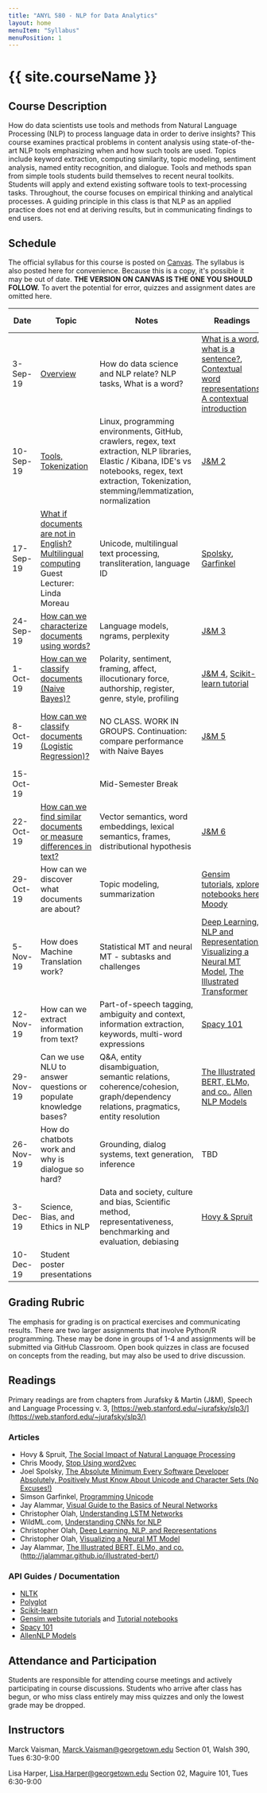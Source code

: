 ```yaml
---
title: "ANYL 580 - NLP for Data Analytics"
layout: home
menuItem: "Syllabus"
menuPosition: 1
---
```

<h1>{{ site.courseName }}</h1>
<!--
<img src="{{ site.baseurl }}/style/header.jpg" width="100%">
-->

## Course Description

How do data scientists use tools and methods from Natural Language Processing (NLP) to process language data in order to derive insights? This course examines practical problems in content analysis using state-of-the-art NLP tools emphasizing when and how such tools are used. Topics include keyword extraction, computing similarity, topic modeling, sentiment analysis, named entity recognition, and dialogue. Tools and methods span from simple tools students build themselves to recent neural toolkits. Students will apply and extend existing software tools to text-processing tasks. Throughout, the course focuses on empirical thinking and analytical processes. A guiding principle in this class is that NLP as an applied practice does not end at deriving results, but in communicating findings to end users.


## Schedule

The official syllabus for this course is posted on [Canvas](https://georgetown.instructure.com). The syllabus is also posted here for convenience. Because this is a copy, it's possible it may be out of date. **THE VERSION ON CANVAS IS THE ONE YOU SHOULD FOLLOW.** To avert the potential for error, quizzes and assignment dates are omitted here.

| Date | Topic | Notes | Readings | Due Dates |
| --- | --- | --- | --- | --- |
| 3-Sep-19 | [Overview](syllabus/1-overview.html) | How do data science and NLP relate? NLP tasks, What is a word? | [What is a word, what is a sentence?](https://pdfs.semanticscholar.org/e727/c7fd2bf3460a36934eae64c8c5716bc28980.pdf), [Contextual word representations: A contextual introduction](https://arxiv.org/pdf/1902.06006.pdf) | Survey in Canvas |
| 10-Sep-19 | [Tools, Tokenization](syllabus/2-Tools.html) | Linux, programming environments, GitHub, crawlers, regex, text extraction, NLP libraries, Elastic / Kibana, IDE's vs notebooks, regex, text extraction, Tokenization, stemming/lemmatization, normalization | [J&M 2](https://web.stanford.edu/~jurafsky/slp3/2.pdf) | Q1 |
| 17-Sep-19 | [What if documents are not in English? Multilingual computing](syllabus/3-multilingual.html) Guest Lecturer: Linda Moreau | Unicode, multilingual text processing, transliteration, language ID | [Spolsky](https://www.joelonsoftware.com/2003/10/08/the-absolute-minimum-every-software-developer-absolutely-positively-must-know-about-unicode-and-character-sets-no-excuses/), [Garfinkel](https://www.usenix.org/system/files/login/articles/garfinkel12-04.pdf) | Q2 |
| 24-Sep-19 | [How can we characterize documents using words?](syllabus/4-ngrams.html) | Language models, ngrams, perplexity | [J&M 3](https://web.stanford.edu/~jurafsky/slp3/3.pdf) | Q3 |
| 1-Oct-19 | [How can we classify documents (Naive Bayes)?](syllabus/5-bayes-sentiment.html) | Polarity, sentiment, framing, affect, illocutionary force, authorship, register, genre, style, profiling | [J&M 4](https://web.stanford.edu/~jurafsky/slp3/4.pdf), [Scikit-learn tutorial](https://scikit-learn.org/stable/tutorial/text_analytics/working_with_text_data.html) | Q4 |
| 8-Oct-19 | [How can we classify documents (Logistic Regression)?](syllabus/6-logistic-regression.html) | NO CLASS. WORK IN GROUPS. Continuation: compare performance with Naive Bayes | [J&M 5](https://web.stanford.edu/~jurafsky/slp3/5.pdf) | Q5, [Project #1 Due - NEW DATE 11 Oct 2019](project1.html) |
| 15-Oct-19 | <No class> | Mid-Semester Break | | |
| 22-Oct-19 | [How can we find similar documents or measure differences in text?](syllabus/7-vector-semantics.html) | Vector semantics, word embeddings, lexical semantics, frames, distributional hypothesis | [J&M 6](https://web.stanford.edu/~jurafsky/slp3/6.pdf) | Q6 |
| 29-Oct-19 | How can we discover what documents are about? | Topic modeling, summarization | [Gensim tutorials](https://radimrehurek.com/gensim/tutorial.html), [xplore notebooks here](https://markroxor.github.io/gensim/tutorials/index.html), [Moody](https://multithreaded.stitchfix.com/blog/2017/10/18/stop-using-word2vec/) | Q7, [Project #2 proposals due](proposal.html) |
| 5-Nov-19 | How does Machine Translation work? | Statistical MT and neural MT - subtasks and challenges | [Deep Learning, NLP and Representations](https://colah.github.io/posts/2014-07-NLP-RNNs-Representations/) [Visualizing a Neural MT Model](https://colah.github.io/posts/2014-07-NLP-RNNs-Representations/), [The Illustrated Transformer](http://jalammar.github.io/illustrated-transformer/) | Mid-Term |
| 12-Nov-19 | How can we extract information from text? | Part-of-speech tagging, ambiguity and context, information extraction, keywords, multi-word expressions | [Spacy 101](https://spacy.io/usage/spacy-101) | Q8 |
| 29-Nov-19 | Can we use NLU to answer questions or populate knowledge bases? | Q&A, entity disambiguation, semantic relations, coherence/cohesion, graph/dependency relations, pragmatics, entity resolution | [The Illustrated BERT, ELMo, and co.](http://jalammar.github.io/illustrated-bert/), [Allen NLP Models](https://allennlp.org/models) | Q9 |
| 26-Nov-19 | How do chatbots work and why is dialogue so hard? | Grounding, dialog systems, text generation, inference | TBD | Q10 |
| 3-Dec-19 | Science, Bias, and Ethics in NLP | Data and society, culture and bias,  Scientific method, representativeness, benchmarking and evaluation, debiasing| [Hovy & Spruit](http://www.dirkhovy.com/portfolio/papers/download/ethics.pdf) | Q11 |
| 10-Dec-19 | Student poster presentations | | | [Project #2 Due](project2.html) |

## Grading Rubric

The emphasis for grading is on practical exercises and communicating results. There are two larger assignments that involve Python/R programming. These may be done in groups of 1-4 and assignments will be submitted via GitHub Classroom. Open book quizzes in class are focused on concepts from the reading, but may also be used to drive discussion.

## Readings

Primary readings are from chapters from Jurafsky & Martin (J&M), Speech and Language Processing v. 3, [https://web.stanford.edu/~jurafsky/slp3/](https://web.stanford.edu/~jurafsky/slp3/)

### Articles
- Hovy & Spruit, [The Social Impact of Natural Language Processing](http://www.dirkhovy.com/portfolio/papers/download/ethics.pdf)
- Chris Moody, [Stop Using word2vec](https://multithreaded.stitchfix.com/blog/2017/10/18/stop-using-word2vec/)
- Joel Spolsky, [The Absolute Minimum Every Software Developer Absolutely, Positively Must Know About Unicode and Character Sets (No Excuses!)](https://www.joelonsoftware.com/2003/10/08/the-absolute-minimum-every-software-developer-absolutely-positively-must-know-about-unicode-and-character-sets-no-excuses/)
- Simson Garfinkel, [Programming Unicode](https://www.usenix.org/system/files/login/articles/garfinkel12-04.pdf)
- Jay Alammar, [Visual Guide to the Basics of Neural Networks](https://jalammar.github.io/visual-interactive-guide-basics-neural-networks/)
- Christopher Olah, [Understanding LSTM Networks](http://colah.github.io/posts/2015-08-Understanding-LSTMs/)
- WildML.com, [Understanding CNNs for NLP](http://www.wildml.com/2015/11/understanding-convolutional-neural-networks-for-nlp/)
- Christopher Olah, [Deep Learning, NLP, and Representations](https://colah.github.io/posts/2014-07-NLP-RNNs-Representations/)
- Christopher Olah, [Visualizing a Neural MT Model](https://colah.github.io/posts/2014-07-NLP-RNNs-Representations/)
- Jay Alammar, [The Illustrated BERT, ELMo, and co.](http://jalammar.github.io/illustrated-bert/) (http://jalammar.github.io/illustrated-bert/)

### API Guides / Documentation
- [NLTK](https://www.nltk.org)
- [Polyglot](https://polyglot.readthedocs.io)
- [Scikit-learn](http://scikit-learn.github.io/stable)
- [Gensim website tutorials](https://radimrehurek.com/gensim/tutorial.html) and [ Tutorial notebooks](https://markroxor.github.io/gensim/tutorials/index.html)
- [Spacy 101](https://spacy.io/usage/spacy-101)
- [AllenNLP Models](https://allennlp.org/models)

## Attendance and Participation
Students are responsible for attending course meetings and actively participating in course discussions. Students who arrive after class has begun, or who miss class entirely may miss quizzes and only the lowest grade may be dropped.

## Instructors

Marck Vaisman, Marck.Vaisman@georgetown.edu
Section 01, Walsh 390, Tues 6:30-9:00

Lisa Harper, Lisa.Harper@georgetown.edu
Section 02, Maguire 101, Tues 6:30-9:00
